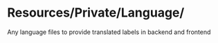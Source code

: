 # Resources/Private/Language/

Any language files to provide translated labels in backend and frontend